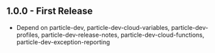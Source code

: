 ## 1.0.0 - First Release
* Depend on particle-dev, particle-dev-cloud-variables, particle-dev-profiles, particle-dev-release-notes, particle-dev-cloud-functions, particle-dev-exception-reporting

